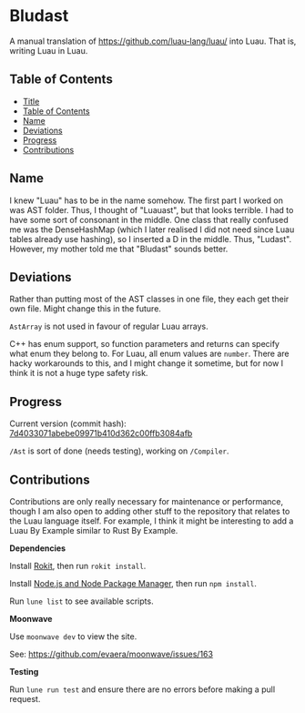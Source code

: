 # Bludast

A manual translation of https://github.com/luau-lang/luau/ into Luau. That is, writing Luau in Luau.

## Table of Contents

- [Title](#bludast)
- [Table of Contents](#table-of-contents)
- [Name](#name)
- [Deviations](#deviations)
- [Progress](#progress)
- [Contributions](#contributions)

## Name

I knew "Luau" has to be in the name somehow. The first part I worked on was AST folder. Thus, I thought of "Luauast", but that looks terrible. I had to have some sort of consonant in the middle. One class that really confused me was the DenseHashMap (which I later realised I did not need since Luau tables already use hashing), so I inserted a D in the middle. Thus, "Ludast". However, my mother told me that "Bludast" sounds better.

## Deviations

Rather than putting most of the AST classes in one file, they each get their own file. Might change this in the future.

`AstArray` is not used in favour of regular Luau arrays.

C++ has enum support, so function parameters and returns can specify what enum they belong to. For Luau, all enum values are `number`. There are hacky workarounds to this, and I might change it sometime, but for now I think it is not a huge type safety risk.

## Progress

Current version (commit hash): [7d4033071abebe09971b410d362c00ffb3084afb](https://github.com/luau-lang/luau/tree/7d4033071abebe09971b410d362c00ffb3084afb)

`/Ast` is sort of done (needs testing), working on `/Compiler`.

## Contributions

Contributions are only really necessary for maintenance or performance, though I am also open to adding other stuff to the repository that relates to the Luau language itself. For example, I think it might be interesting to add a Luau By Example similar to Rust By Example.

**Dependencies**

Install [Rokit](https://github.com/rojo-rbx/rokit), then run `rokit install`.

Install [Node.js and Node Package Manager](https://nodejs.org/en/download), then run `npm install`.

Run `lune list` to see available scripts.

**Moonwave**

Use `moonwave dev` to view the site.

See: https://github.com/evaera/moonwave/issues/163

**Testing**

Run `lune run test` and ensure there are no errors before making a pull request.